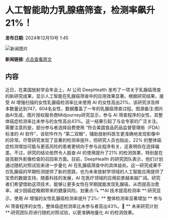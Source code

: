 # 人工智能助力乳腺癌筛查，检测率飙升 21%！

**发布日期**: 2024年12月10号 1:45

![新闻图片](https://pic.chinaz.com/picmap/202307181418288847_1.jpg)

**新闻链接**: [点击查看原文](https://www.aibase.com/zh/news/13809)

## 内容

近日，在美国放射学会年会上，AI 公司 DeepHealth 发布了一项关于乳腺癌筛查的新研究成果，显示人工智能在乳腺癌筛查中的应用效果显著。根据研究结果，接受 AI 增强扫描的女性乳腺癌检测率比未使用 AI 的女性高出21%。该研究涉及样本数量达到747，604名女性，数据覆盖了一年的乳腺癌筛查过程。图源备注:图片由AI生成，图片授权服务商Midjourney研究显示，参与 AI 筛查程序的女性，其整体癌症检测率比未参与的女性高出43%。这一结果引起了与会专家的广泛关注。需要注意的是，部分参与者选择自费使用 “符合美国食品药品监督管理局（FDA）标准的 AI 软件”，该软件作为 “第二双眼”，辅助放射科医生更准确地发现影像中的异常。尽管研究发现了显著的检测率提升，但研究人员也指出，22% 的整体癌症检测增加可能与更高风险的患者更倾向于参与此程序有关，这表明存在选择偏差。不过，研究的结论依然令人振奋:AI 的使用提升了21% 的检测效果，特别是在提高额外影像检查的召回率方面。目前，DeepHealth 的研究团队表示，他们计划通过随机对照试验来进一步量化 AI 在乳腺癌筛查中的具体益处。这一研究成果不仅乳腺癌的早期检测提供了新的思路，也为未来放射学领域的人工智能应用提供了宝贵的数据支持。随着科技的发展，AI 在医疗领域的应用前景越来越广阔。研究者们希望借助这项技术，能够让更多女性在早期就能发现乳腺癌，从而提高治愈率，减少因癌症晚期带来的健康风险。划重点:🔍 **AI 技术提高检测率 **:研究显示，使用 AI 增强的女性乳腺癌检测率提升了21📈 ** 整体检测率显著增加 ** 参与 AI 筛查程序的女性，整体癌症检测率比未参与者高出43%。🔬 ** 未来研究计划 **:研究团队将进行随机对照试验，以更准确地量化 AI 的检测效果。
